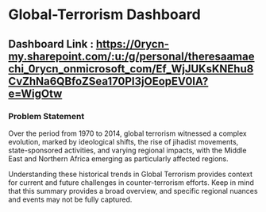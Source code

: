 # Global-Terrorism Dashboard

## Dashboard Link : https://0rycn-my.sharepoint.com/:u:/g/personal/theresaamaechi_0rycn_onmicrosoft_com/Ef_WjJUKsKNEhu8CvZhNa6QBfoZSea170PI3jOEopEV0IA?e=WigOtw

### Problem Statement
Over the period from 1970 to 2014, global terrorism witnessed a complex evolution, marked by ideological shifts, the rise of jihadist movements, state-sponsored activities,
and varying regional impacts, with the Middle East and Northern Africa emerging as particularly affected regions.

Understanding these historical trends in Global Terrorism provides context for current and future challenges in counter-terrorism efforts.
Keep in mind that this summary provides a broad overview, and specific regional nuances and events may not be fully captured.


